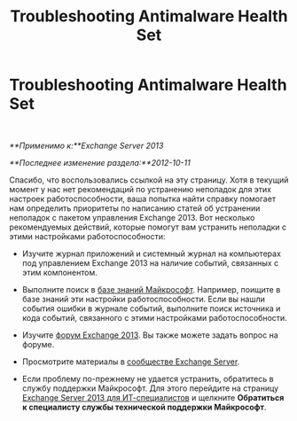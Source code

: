 ﻿---
title: Troubleshooting Antimalware Health Set
TOCTitle: Troubleshooting Antimalware Health Set
ms:assetid: df1a999d-59f8-4971-8ad7-cfe99533e9a7
ms:mtpsurl: https://technet.microsoft.com/ru-ru/library/ms.exch.scom.antimalware(v=EXCHG.150)
ms:contentKeyID: 54652193
ms.date: 11/14/2015
mtps_version: v=EXCHG.150
ms.translationtype: HT
---

# Troubleshooting Antimalware Health Set

 

_**Применимо к:**Exchange Server 2013_

_**Последнее изменение раздела:**2012-10-11_

Спасибо, что воспользовались ссылкой на эту страницу. Хотя в текущий момент у нас нет рекомендаций по устранению неполадок для этих настроек работоспособности, ваша попытка найти справку помогает нам определить приоритеты по написанию статей об устранении неполадок с пакетом управления Exchange 2013. Вот несколько рекомендуемых действий, которые помогут вам устранить неполадки с этими настройками работоспособности:

  - Изучите журнал приложений и системный журнал на компьютерах под управлением Exchange 2013 на наличие событий, связанных с этим компонентом.

  - Выполните поиск в [базе знаний Майкрософт](http://go.microsoft.com/fwlink/p/?linkid=18175). Например, поищите в базе знаний эти настройки работоспособности. Если вы нашли события ошибки в журнале событий, выполните поиск источника и кода событий, связанного с этими настройками работоспособности.

  - Изучите [форум Exchange 2013](http://go.microsoft.com/fwlink/p/?linkid=257903). Вы также можете задать вопрос на форуме.

  - Просмотрите материалы в [сообществе Exchange Server](http://go.microsoft.com/fwlink/p/?linkid=14927).

  - Если проблему по-прежнему не удается устранить, обратитесь в службу поддержки Майкрософт. Для этого перейдите на страницу [Exchange Server 2013 для ИТ-специалистов](http://go.microsoft.com/fwlink/p/?linkid=402506) и щелкните **Обратиться к специалисту службы технической поддержки Майкрософт**.

